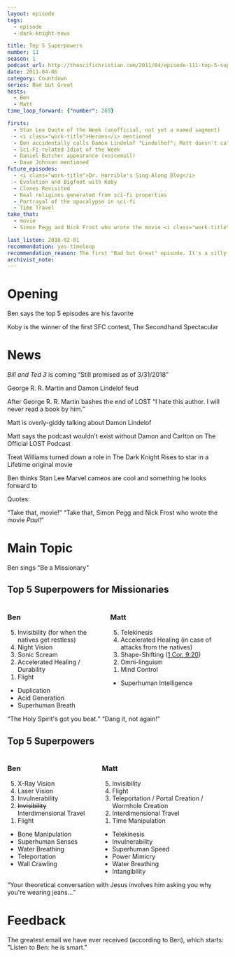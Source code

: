 ```yaml
---
layout: episode
tags:
  - episode
  - dark-knight-news 

title: Top 5 Superpowers
number: 11 
season: 1
podcast_url: http://thescifichristian.com/2011/04/episode-111-top-5-superpowers/
date: 2011-04-06
category: Countdown
series: Bad but Great
hosts:
  - Ben
  - Matt
time_loop_forward: {"number": 269}

firsts: 
  - Stan Lee Quote of the Week (unofficial, not yet a named segment)
  - <i class="work-title">Heroes</i> mentioned
  - Ben accidentally calls Damon Lindelof "Lindelhof"; Matt doesn't catch it 
  - Sci-Fi-related Idiot of the Week 
  - Daniel Butcher appearance (voicemail)
  - Dave Johnson mentioned
future_episodes: 
  - <i class="work-title">Dr. Horrible's Sing-Along Blog</i>
  - Evolution and Bigfoot with Koby
  - Clones Revisited
  - Real religions generated from sci-fi properties
  - Portrayal of the apocalypse in sci-fi 
  - Time Travel
take_that:
  - movie
  - Simon Pegg and Nick Frost who wrote the movie <i class="work-title">Paul</i>

last_listen: 2018-02-01
recommendation: yes-timeloop
recommendation_reason: The first "Bad but Great" episode. It's a silly premise and a silly discussion with some of the funniest moments of Season 1.
archivist_note: 
---
```

# Opening
Ben says the top 5 episodes are his favorite

Koby is the winner of the first SFC contest, The Secondhand Spectacular



# News
<i class="work-title">Bill and Ted 3</i> is coming <q class="archivist inline">Still promised as of 3/31/2018</q>

George R. R. Martin and Damon Lindelof feud

<div class="quote">
  <span class="quote-context tag is-size-6">After George R. R. Martin bashes the end of LOST</span>
  <q class="matt">I hate this author. I will never read a book by him.</q>
</div>

Matt is overly-giddy talking about Damon Lindelof

Matt says the podcast wouldn't exist without Damon and Carlton on The Official LOST Podcast

Treat Williams turned down a role in The Dark Knight Rises to star in a Lifetime original movie

Ben thinks Stan Lee Marvel cameos are cool and something he looks forward to 

Quotes: 
<div class="quote">
  <q class="ben">Take that, movie!</q>
  <q class="matt">Take that, Simon Pegg and Nick Frost who wrote the movie <i class="work-title">Paul</i>!</q>
</div>



# Main Topic

Ben sings "Be a Missionary"

<div class="top-five">
  <h2 class="has-text-centered">Top 5 Superpowers for Missionaries</h2>
  <div class="columns">
    <div class="column ben">
      <h3>Ben</h3>
      <ol reversed>
        <li>Invisibility (for when the natives get restless) 
        <li>Night Vision
        <li>Sonic Scream
        <li>Accelerated Healing / Durability 
        <li>Flight
      </ol>
      <ul class="runner-ups">
        <li>Duplication 
        <li>Acid Generation
        <li>Superhuman Breath
      </ul>
    </div>
    <div class="column matt">
      <h3>Matt</h3>
      <ol reversed>
        <li>Telekinesis 
        <li>Accelerated Healing (in case of attacks from the natives) 
        <li>Shape-Shifting (<a href="https://www.biblegateway.com/passage/?search=1+cor+9%3A20&version=ESV" class="link-obvious">1 Cor. 9:20</a>)
        <li>Omni-linguism 
        <li>Mind Control
      </ol>
      <ul class="runner-ups">
        <li>Superhuman Intelligence
      </ul>
    </div>
  </div>
</div>

<div class="quote">
  <span class="quote-context tag is-size-6"></span>
  <q class="ben">The Holy Spirit's got you beat.</q>
  <q class="matt">Dang it, not again!</q>
</div>

<div class="top-five">
  <h2 class="has-text-centered">Top 5 Superpowers</h2>
  <div class="columns">
    <div class="column ben">
      <h3>Ben</h3>
      <ol reversed>
        <li>X-Ray Vision
        <li>Laser Vision
        <li>Invulnerability
        <li><s>Invisibility</s> Interdimensional Travel
        <li>Flight
      </ol>
      <ul class="runner-ups">
        <li>Bone Manipulation
        <li>Superhuman Senses
        <li>Water Breathing
        <li>Teleportation 
        <li>Wall Crawling 
      </ul>
    </div>
    <div class="column matt">
      <h3>Matt</h3>
      <ol reversed>
        <li>Invisibility
        <li>Flight 
        <li>Teleportation / Portal Creation / Wormhole Creation 
        <li>Interdimensional Travel
        <li>Time Manipulation
      </ol>
      <ul class="runner-ups">
        <li>Telekinesis
        <li>Invulnerability
        <li>Superhuman Speed
        <li>Power Mimicry
        <li>Water Breathing 
        <li>Intangibility
      </ul>
    </div>
  </div>
</div>

<div class="quote">
  <q class="ben">Your theoretical conversation with Jesus involves him asking you why you're wearing jeans...</q>
</div>



# Feedback

The greatest email we have ever received (according to Ben), which starts: "Listen to Ben: he is smart."